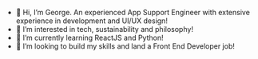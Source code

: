 - 👋 Hi, I’m George. An experienced App Support Engineer with extensive experience in development and UI/UX design!
- 👀 I’m interested in tech, sustainability and philosophy!
- 🌱 I’m currently learning ReactJS and Python!
- 💞️ I’m looking to build my skills and land a Front End Developer job!

<!---
georgemarsh1809/georgemarsh1809 is a ✨ special ✨ repository because its `README.md` (this file) appears on your GitHub profile.
You can click the Preview link to take a look at your changes.
--->
